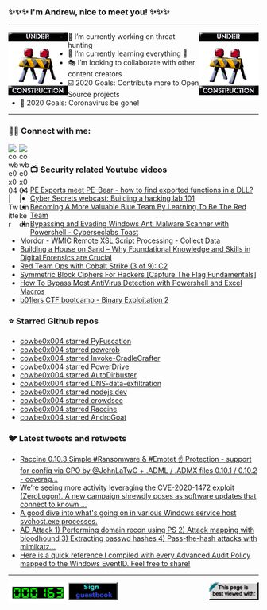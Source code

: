 ### ✨✨✨ I'm Andrew, nice to meet you! ✨✨✨

---
<img align="left" width="120px" src="https://raw.githubusercontent.com/cowbe0x004/cowbe0x004/master/images/image004.gif" />
<img align="right" width="120px" src="https://raw.githubusercontent.com/cowbe0x004/cowbe0x004/master/images/image004.gif" />

- 📖 I’m currently working on threat hunting
- 📘 I’m currently learning everything 🤣
- 🎭 I’m looking to collaborate with other content creators
- ☑️ 2020 Goals: Contribute more to Open Source projects
- 🦠 2020 Goals: Coronavirus be gone!

---

### 🤝🏽 Connect with me:
[<img align="left" alt="cowbe0x004 | Twitter" width="22px" src="https://cdn.jsdelivr.net/npm/simple-icons@v3/icons/twitter.svg" />][twitter]
[<img align="left" alt="cowbe0x004 | LinkedIn" width="22px" src="https://cdn.jsdelivr.net/npm/simple-icons@v3/icons/linkedin.svg" />][linkedin]

<!--
[<img align="left" alt="cowbe0x004.com" width="22px" src="https://raw.githubusercontent.com/iconic/open-iconic/master/svg/globe.svg" />][website]
[<img align="left" alt="cowbe0x004 | YouTube" width="22px" src="https://cdn.jsdelivr.net/npm/simple-icons@v3/icons/youtube.svg" />][youtube]
[<img align="left" alt="cowbe0x004 | Instagram" width="22px" src="https://cdn.jsdelivr.net/npm/simple-icons@v3/icons/instagram.svg" />][instagram]
-->

<br />

### 📺 Security related Youtube videos
<!-- YOUTUBE:START -->
- [PE Exports meet PE-Bear - how to find exported functions in a DLL?](https://www.youtube.com/watch?v=4gN91tJmHGU)
- [Cyber Secrets webcast: Building a hacking lab 101](https://www.youtube.com/watch?v=BbdmXTtCo-4)
- [Becoming A More Valuable Blue Team By Learning To Be The Red Team](https://www.youtube.com/watch?v=_jdwhO3HEPo)
- [Bypassing and Evading Windows Anti Malware Scanner with Powershell - Cyberseclabs Toast](https://www.youtube.com/watch?v=r9JH8aaq8CQ)
- [Mordor - WMIC Remote  XSL Script Processing - Collect Data](https://www.youtube.com/watch?v=6iteEfbuwU8)
- [Building a House on Sand – Why Foundational Knowledge and Skills in Digital Forensics are Crucial](https://www.youtube.com/watch?v=ZURs_d7YMmg)
- [Red Team Ops with Cobalt Strike (3 of 9): C2](https://www.youtube.com/watch?v=Z8n9bIPAIao)
- [Symmetric Block Ciphers For Hackers [Capture The Flag Fundamentals]](https://www.youtube.com/watch?v=WwH10F-l4jU)
- [How To Bypass Most AntiVirus Detection with Powershell and Excel Macros](https://www.youtube.com/watch?v=UoMzCyB2IvE)
- [b01lers CTF bootcamp - Binary Exploitation 2](https://www.youtube.com/watch?v=oqG8R8-gAsw)
<!-- YOUTUBE:END -->

### ⭐ Starred Github repos
<!-- GITHUB_STAR:START -->
- [cowbe0x004 starred PyFuscation](https://github.com/CBHue/PyFuscation)
- [cowbe0x004 starred powerob](https://github.com/cwolff411/powerob)
- [cowbe0x004 starred Invoke-CradleCrafter](https://github.com/danielbohannon/Invoke-CradleCrafter)
- [cowbe0x004 starred PowerDrive](https://github.com/denisugarte/PowerDrive)
- [cowbe0x004 starred AutoDirbuster](https://github.com/NetSPI/AutoDirbuster)
- [cowbe0x004 starred DNS-data-exfiltration](https://github.com/vp777/DNS-data-exfiltration)
- [cowbe0x004 starred nodejs.dev](https://github.com/nodejs/nodejs.dev)
- [cowbe0x004 starred crowdsec](https://github.com/crowdsecurity/crowdsec)
- [cowbe0x004 starred Raccine](https://github.com/Neo23x0/Raccine)
- [cowbe0x004 starred AndroGoat](https://github.com/satishpatnayak/AndroGoat)
<!-- GITHUB_STAR:END -->

### 🐦 Latest tweets and retweets
<!-- TWEETS:START -->
- [Raccine 0.10.3 Simple #Ransomware & #Emotet ☝️ Protection - support for config via GPO by @JohnLaTwC + .ADML / .ADMX files 0.10.1 / 0.10.2 - coverag...](https://twitter.com/cyb3rops/status/1317854838928060416)
- [We’re seeing more activity leveraging the CVE-2020-1472 exploit (ZeroLogon). A new campaign shrewdly poses as software updates that connect to known ...](https://twitter.com/MsftSecIntel/status/1313598440719355904)
- [A good dive into what's going on in various Windows service host svchost.exe processes.](https://twitter.com/dragosr/status/1310432810520293379)
- [AD Attack 1) Performing domain recon using PS  2) Attack mapping with bloodhound  3) Extracting passwd hashes   4) Pass-the-hash attacks with mimikatz...](https://twitter.com/CyberWarship/status/1309127376283013120)
- [Here is a quick reference I compiled with every Advanced Audit Policy mapped to the Windows EventID. Feel free to share!](https://twitter.com/Ben0xA/status/1308455521385615360)
<!-- TWEETS:END -->

---

[<img align="left" width="120px" src="https://raw.githubusercontent.com/cowbe0x004/cowbe0x004/master/images/visitors.gif" />][visitor]
[<img align="left" alt="Sign My Guestbook" width="100px" src="https://raw.githubusercontent.com/cowbe0x004/cowbe0x004/master/images/sign_guest_book.gif" />][guestbook]
[<img align="right" width="100px" src="https://raw.githubusercontent.com/cowbe0x004/cowbe0x004/master/images/netscape.gif" />][netscape]


[website]: https://cowbe0x004.com
[twitter]: https://twitter.com/cowbe0x004
[youtube]: https://youtube.com/
[instagram]: https://instagram.com/
[linkedin]: https://www.linkedin.com/in/anhuang/
[guestbook]: https://github.com/cowbe0x004/cowbe0x004/issues
[netscape]: https://github.com/cowbe0x004/cowbe0x004
[visitor]: https://github.com/cowbe0x004/cowbe0x004
